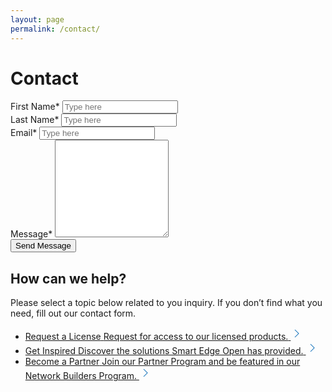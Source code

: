 ```yaml
---
layout: page
permalink: /contact/
---
```

<script type="text/javascript" src="{{ "/assets/js/jquery.validate.min.js" | relative_url }}"></script>
<script type="text/javascript" src="{{ "/assets/js/custom.js" | relative_url }}"></script>
<script src="https://www.google.com/recaptcha/api.js" async defer></script>
<script src="https://www.google.com/recaptcha/api.js?onload=onloadCallback&render=explicit" async defer></script>
<h1 class="uk-text-left">Contact</h1>
<script>
var apiURL = '{{ site.apiURL }}';
</script>
<div class="formLeft">
    <div class="contact-form-wrap idorequest">
        <form id="contact" name="contact"  method="post" autocomplete="off">
            <div style="overflow:hidden;">
                <div class="colLeft">
                    <label class="validationstar mt-0">First Name<span class="star">*</span></label>
                    <input type="text" class="form-control" name="first_name" id="first_name" placeholder="Type here" value="" maxlength="100">
                    <small class="error" generated="true" for="first_name" style="display:none;font-size: 100%; font-weight: 400;"></small>
                </div>
                <div class="colRight">
                    <label class="validationstar mt-0">Last Name<span class="star">*</span></label>
                    <input type="text" class="form-control" name="last_name" id="last_name" placeholder="Type here" value="" maxlength="100">
                    <small class="error" generated="true" for="last_name" style="display:none;font-size: 100%; font-weight: 400;"></small>
                </div>
            </div>
            <div>
                <label class="validationstar">Email<span class="star">*</span></label>
                <input type="email" class="form-control" name="email" id="email" placeholder="Type here" value="" maxlength="100">
                <small class="error" generated="true" for="email" style="display:none;font-size: 100%; font-weight: 400;"></small>
            </div>
            <div>
                <label class="validationstar">Message<span class="star">*</span></label>
                <textarea rows="10" name="message" id="message"></textarea>
                <small class="error" generated="true" for="message" style="display:none;font-size: 100%; font-weight: 400;"></small>
            </div>
            <div>	
                <input type="submit" id="sub" name="requestAccess" value="Send Message" title="Send Message"  class="uk-button uk-button-primary uk-button-large uk-margin-medium-top contact-btn">
            </div>
        </form>
    </div>
</div>
<div class="formRight section-featured">
    <h2>How can we help?</h2>
    <p>Please select a topic below related to you inquiry. If you don’t find what you need, fill out our contact form.</p>
    <ul class="uk-list uk-list-large uk-margin-medium-top">
        <li>
            <a class="uk-box-shadow-hover-small" href="/request-license/" title="Request a License">
                <span class="linkHead">Request a License</span>
                <span class="linkText">Request for access to our licensed products.</span>
                <svg width='20' height='20' viewBox='0 0 20 20' xmlns='http://www.w3.org/2000/svg'><polyline fill='none' stroke='#0068B5' stroke-width='1.03' points='7 4 13 10 7 16' /></svg>
            </a>
        </li>
        <li>
            <a class="uk-box-shadow-hover-small" href="#" title="Get Inspired">
                <span class="linkHead">Get Inspired</span>
                <span class="linkText">Discover the solutions Smart Edge Open has  provided.</span>
                <svg width='20' height='20' viewBox='0 0 20 20' xmlns='http://www.w3.org/2000/svg'><polyline fill='none' stroke='#0068B5' stroke-width='1.03' points='7 4 13 10 7 16' /></svg>
            </a>
        </li>
        <li>
            <a class="uk-box-shadow-hover-small" href="https://networkbuilders.intel.com/register-under-an-existing-company" target="_blank" title="Become a Partner">
                <span class="linkHead">Become a Partner</span>
                <span class="linkText">Join our Partner Program and be featured in our Network Builders Program.</span>
                <svg width='20' height='20' viewBox='0 0 20 20' xmlns='http://www.w3.org/2000/svg'><polyline fill='none' stroke='#0068B5' stroke-width='1.03' points='7 4 13 10 7 16' /></svg>
            </a>
        </li>
    </ul>
</div>